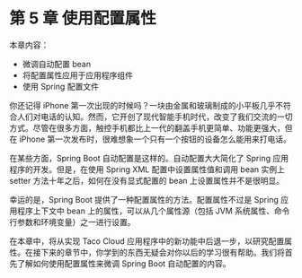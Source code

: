 # 第 5 章 使用配置属性

本章内容：

* 微调自动配置 bean
* 将配置属性应用于应用程序组件
* 使用 Spring 配置文件

你还记得 iPhone 第一次出现的时候吗？一块由金属和玻璃制成的小平板几乎不符合人们对电话的认知。然而，它开创了现代智能手机时代，改变了我们交流的一切方式。尽管在很多方面，触控手机都比上一代的翻盖手机更简单、功能更强大，但在 iPhone 第一次发布时，很难想象一个只有一个按钮的设备怎么能用来打电话。

在某些方面，Spring Boot 自动配置是这样的。自动配置大大简化了 Spring 应用程序的开发。但是，在使用 Spring XML 配置中设置属性值和调用 bean 实例上 setter 方法十年之后，如何在没有显式配置的 bean 上设置属性并不是很明显。

幸运的是，Spring Boot 提供了一种配置属性的方法。配置属性不过是 Spring 应用程序上下文中 bean 上的属性，可以从几个属性源（包括 JVM 系统属性、命令行参数和环境变量）之一进行设置。

在本章中，将从实现 Taco Cloud 应用程序中的新功能中后退一步，以研究配置属性。在接下来的章节中，你学到的东西无疑会对你以后的学习很有帮助。我们将首先了解如何使用配置属性来微调 Spring Boot 自动配置的内容。

